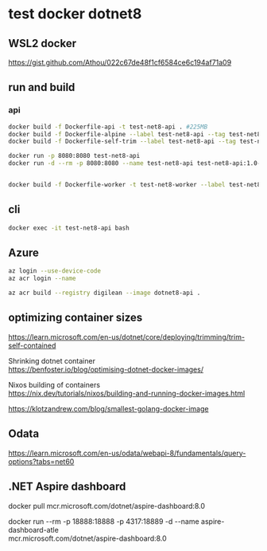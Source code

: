 # test docker dotnet8

## WSL2 docker

https://gist.github.com/Athou/022c67de48f1cf6584ce6c194af71a09

## run and build

### api

```sh
docker build -f Dockerfile-api -t test-net8-api . #225MB
docker build -f Dockerfile-alpine --label test-net8-api --tag test-net8-api:1.0-alpine . # 220MB
docker build -f Dockerfile-self-trim --label test-net8-api --tag test-net8-api:1.0-self . # 123MB

docker run -p 8080:8080 test-net8-api
docker run -d --rm -p 8080:8080 --name test-net8-api test-net8-api:1.0-self


docker build -f Dockerfile-worker -t test-net8-worker --label test-net8-worker --tag test-net8-worker:1.0 .
```


## cli
```sh
docker exec -it test-net8-api bash
```

## Azure

```sh
az login --use-device-code
az acr login --name

az acr build --registry digilean --image dotnet8-api .
```


## optimizing container sizes

https://learn.microsoft.com/en-us/dotnet/core/deploying/trimming/trim-self-contained

Shrinking dotnet container  
https://benfoster.io/blog/optimising-dotnet-docker-images/


Nixos building of containers  
https://nix.dev/tutorials/nixos/building-and-running-docker-images.html

https://klotzandrew.com/blog/smallest-golang-docker-image

## Odata

https://learn.microsoft.com/en-us/odata/webapi-8/fundamentals/query-options?tabs=net60

## .NET Aspire dashboard

docker pull mcr.microsoft.com/dotnet/aspire-dashboard:8.0

docker run --rm -p 18888:18888 -p 4317:18889 -d --name aspire-dashboard-atle \
mcr.microsoft.com/dotnet/aspire-dashboard:8.0